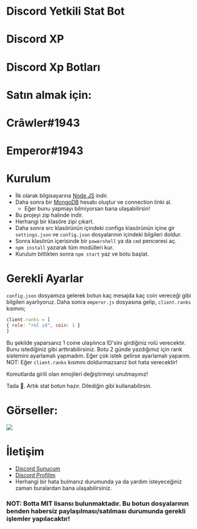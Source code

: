 # Discord Yetkili Stat Bot
# Discord XP
# Discord Xp Botları
# Satın almak için:
# Crâwler#1943
# Emperor#1943

# Kurulum
* İlk olarak bilgisayarına [Node JS](https://nodejs.org/en/) indir.
* Daha sonra bir [MongoDB](http://mongodb.com) hesabı oluştur ve connection linki al.
  * Eğer bunu yapmayı bilmiyorsan bana ulaşabilirsin!
* Bu projeyi zip halinde indir.
* Herhangi bir klasöre zipi çıkart.
* Daha sonra src klasörünün içindeki configs klasörünün içine gir `settings.json` ve `config.json` dosyalarının içindeki bilgileri doldur.
* Sonra klasörün içerisinde bir `powershell` ya da `cmd` penceresi aç.
* ```npm install``` yazarak tüm modülleri kur.
* Kurulum bittikten sonra ```npm start``` yaz ve botu başlat.

# Gerekli Ayarlar
`config.json` dosyamıza gelerek botun kaç mesajda kaç coin vereceği gibi bilgileri ayarlıyoruz.
Daha sonra `emperor.js` dosyasına gelip, `client.ranks` kısmını;
```js
client.ranks = [
{ role: "rol id", coin: 1 }
]
```
Bu şekilde yaparsanız 1 coine ulaşılınca ID'sini girdiğiniz rolü verecektir.
Bunu istediğiniz gibi arttırabilirsiniz.
Botu 2 günde yazdığımız için rank sistemini ayarlamalı yapmadım. Eğer çok istek gelirse ayarlamalı yaparım.
NOT: Eğer `client.ranks` kısmını doldurmazsanız bot hata verecektir!

Komutlarda girili olan emojileri değiştirmeyi unutmayınız!

Tada 🎉. Artık stat botun hazır. Dilediğin gibi kullanabilirsin.

# Görseller:
 <img src="https://media.discordapp.net/attachments/808365655564222515/819223064545460235/unknown.png">

# İletişim
* [Discord Sunucum](https://discord.gg/ZrnaFdN3RA)
* [Discord Profilim](https://discord.com/users/752513181360062574)
* Herhangi bir hata bulmanız durumunda ya da yardım isteyeceğiniz zaman buralardan bana ulaşabilirsiniz.

### NOT: Botta MIT lisansı bulunmaktadır. Bu botun dosyalarının benden habersiz paylaşılması/satılması durumunda gerekli işlemler yapılacaktır!
